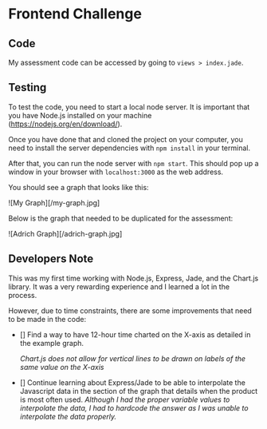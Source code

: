 # Frontend Challenge

## Code

My assessment code can be accessed by going to `views > index.jade`.

## Testing

To test the code, you need to start a local node server. It is important that you have Node.js installed on your machine (https://nodejs.org/en/download/).


Once you have done that and cloned the project on your computer, you need to install the server dependencies with  `npm install` in your terminal.


After that, you can run the node server with `npm start`. This should pop up a window in your browser with `localhost:3000` as the web address.


You should see a graph that looks like this:

![My Graph][/my-graph.jpg]


Below is the graph that needed to be duplicated for the assessment:

![Adrich Graph][/adrich-graph.jpg]


## Developers Note

This was my first time working with Node.js, Express, Jade, and the Chart.js library. It was a very rewarding experience and I learned a lot in the process.


However, due to time constraints, there are some improvements that need to be made in the code:

- [] Find a way to have 12-hour time charted on the X-axis as detailed in the example graph.
     
    *Chart.js does not allow for vertical lines to be drawn on labels of the same value on the X-axis*
- [] Continue learning about Express/Jade to be able to interpolate the Javascript data in the section of the graph that details when the product is most often used.
    *Although I had the proper variable values to interpolate the data, I had to hardcode the answer as I was unable to interpolate the data properly.*
